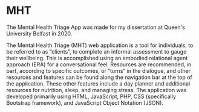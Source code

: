 # MHT

The Mental Health Triage App was made for my dissertation at Queen's University Belfast in 2020.

The Mental Health Triage (MHT) web application is a tool for individuals, to be referred to as “clients”, to complete an informal assessment to gauge their wellbeing. This is accomplished using an embodied relational agent approach (ERA) for a conversational feel. Resources are recommended, in part, according to specific outcomes, or “turns” in the dialogue, and other resources and features can be found along the navigation bar at the top of the application. These other features include a day planner and additional resources for nutrition, sleep, and managing stress. The application was developed primarily using HTML, JavaScript, PHP, CSS (specifically Bootstrap framework), and JavaScript Object Notation (JSON). 
